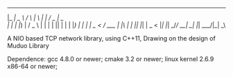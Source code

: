  _____ ____      _    _   _ _____ ___  ____
|_   _|  _ \    / \  | \ | |_   _/ _ \|  _ \
  | | | |_) |  / _ \ |  \| | | || | | | |_) |
  | | |  _ <  / ___ \| |\  | | || |_| |  _ <
  |_| |_| \_\/_/   \_\_| \_| |_| \___/|_| \_\


A NIO based TCP network library, using C++11,
Drawing on the design of Muduo Library

Dependence:
gcc 4.8.0 or newer;
cmake 3.2 or newer;
linux kernel 2.6.9 x86-64 or newer;
                                             

